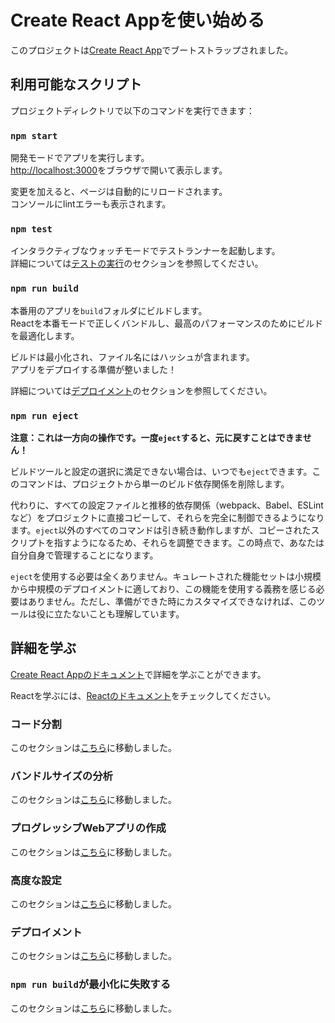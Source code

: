 # Create React Appを使い始める

このプロジェクトは[Create React App](https://github.com/facebook/create-react-app)でブートストラップされました。

## 利用可能なスクリプト

プロジェクトディレクトリで以下のコマンドを実行できます：

### `npm start`

開発モードでアプリを実行します。\
[http://localhost:3000](http://localhost:3000)をブラウザで開いて表示します。

変更を加えると、ページは自動的にリロードされます。\
コンソールにlintエラーも表示されます。

### `npm test`

インタラクティブなウォッチモードでテストランナーを起動します。\
詳細については[テストの実行](https://facebook.github.io/create-react-app/docs/running-tests)のセクションを参照してください。

### `npm run build`

本番用のアプリを`build`フォルダにビルドします。\
Reactを本番モードで正しくバンドルし、最高のパフォーマンスのためにビルドを最適化します。

ビルドは最小化され、ファイル名にはハッシュが含まれます。\
アプリをデプロイする準備が整いました！

詳細については[デプロイメント](https://facebook.github.io/create-react-app/docs/deployment)のセクションを参照してください。

### `npm run eject`

**注意：これは一方向の操作です。一度`eject`すると、元に戻すことはできません！**

ビルドツールと設定の選択に満足できない場合は、いつでも`eject`できます。このコマンドは、プロジェクトから単一のビルド依存関係を削除します。

代わりに、すべての設定ファイルと推移的依存関係（webpack、Babel、ESLintなど）をプロジェクトに直接コピーして、それらを完全に制御できるようになります。`eject`以外のすべてのコマンドは引き続き動作しますが、コピーされたスクリプトを指すようになるため、それらを調整できます。この時点で、あなたは自分自身で管理することになります。

`eject`を使用する必要は全くありません。キュレートされた機能セットは小規模から中規模のデプロイメントに適しており、この機能を使用する義務を感じる必要はありません。ただし、準備ができた時にカスタマイズできなければ、このツールは役に立たないことも理解しています。

## 詳細を学ぶ

[Create React Appのドキュメント](https://facebook.github.io/create-react-app/docs/getting-started)で詳細を学ぶことができます。

Reactを学ぶには、[Reactのドキュメント](https://reactjs.org/)をチェックしてください。

### コード分割

このセクションは[こちら](https://facebook.github.io/create-react-app/docs/code-splitting)に移動しました。

### バンドルサイズの分析

このセクションは[こちら](https://facebook.github.io/create-react-app/docs/analyzing-the-bundle-size)に移動しました。

### プログレッシブWebアプリの作成

このセクションは[こちら](https://facebook.github.io/create-react-app/docs/making-a-progressive-web-app)に移動しました。

### 高度な設定

このセクションは[こちら](https://facebook.github.io/create-react-app/docs/advanced-configuration)に移動しました。

### デプロイメント

このセクションは[こちら](https://facebook.github.io/create-react-app/docs/deployment)に移動しました。

### `npm run build`が最小化に失敗する

このセクションは[こちら](https://facebook.github.io/create-react-app/docs/troubleshooting#npm-run-build-fails-to-minify)に移動しました。
